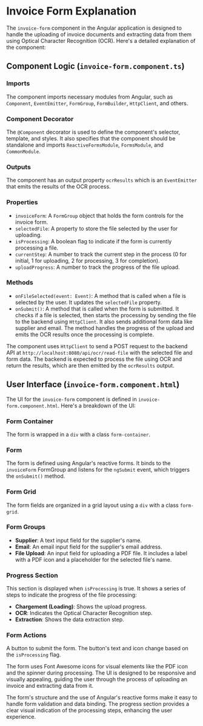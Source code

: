 # Invoice Form Explanation

The `invoice-form` component in the Angular application is designed to handle the uploading of invoice documents and extracting data from them using Optical Character Recognition (OCR). Here's a detailed explanation of the component:

## Component Logic (`invoice-form.component.ts`)

### Imports
The component imports necessary modules from Angular, such as `Component`, `EventEmitter`, `FormGroup`, `FormBuilder`, `HttpClient`, and others.

### Component Decorator
The `@Component` decorator is used to define the component's selector, template, and styles. It also specifies that the component should be standalone and imports `ReactiveFormsModule`, `FormsModule`, and `CommonModule`.

### Outputs
The component has an output property `ocrResults` which is an `EventEmitter` that emits the results of the OCR process.

### Properties
- `invoiceForm`: A `FormGroup` object that holds the form controls for the invoice form.
- `selectedFile`: A property to store the file selected by the user for uploading.
- `isProcessing`: A boolean flag to indicate if the form is currently processing a file.
- `currentStep`: A number to track the current step in the process (0 for initial, 1 for uploading, 2 for processing, 3 for completion).
- `uploadProgress`: A number to track the progress of the file upload.

### Methods
- `onFileSelected(event: Event)`: A method that is called when a file is selected by the user. It updates the `selectedFile` property.
- `onSubmit()`: A method that is called when the form is submitted. It checks if a file is selected, then starts the processing by sending the file to the backend using `HttpClient`. It also sends additional form data like supplier and email. The method handles the progress of the upload and emits the OCR results once the processing is complete.

The component uses `HttpClient` to send a POST request to the backend API at `http://localhost:8080/api/ocr/read-file` with the selected file and form data. The backend is expected to process the file using OCR and return the results, which are then emitted by the `ocrResults` output.

## User Interface (`invoice-form.component.html`)

The UI for the `invoice-form` component is defined in `invoice-form.component.html`. Here's a breakdown of the UI:

### Form Container
The form is wrapped in a `div` with a class `form-container`.

### Form
The form is defined using Angular's reactive forms. It binds to the `invoiceForm` FormGroup and listens for the `ngSubmit` event, which triggers the `onSubmit()` method.

### Form Grid
The form fields are organized in a grid layout using a `div` with a class `form-grid`.

### Form Groups
- **Supplier**: A text input field for the supplier's name.
- **Email**: An email input field for the supplier's email address.
- **File Upload**: An input field for uploading a PDF file. It includes a label with a PDF icon and a placeholder for the selected file's name.

### Progress Section
This section is displayed when `isProcessing` is true. It shows a series of steps to indicate the progress of the file processing:
- **Chargement (Loading)**: Shows the upload progress.
- **OCR**: Indicates the Optical Character Recognition step.
- **Extraction**: Shows the data extraction step.

### Form Actions
A button to submit the form. The button's text and icon change based on the `isProcessing` flag.

The form uses Font Awesome icons for visual elements like the PDF icon and the spinner during processing. The UI is designed to be responsive and visually appealing, guiding the user through the process of uploading an invoice and extracting data from it.

The form's structure and the use of Angular's reactive forms make it easy to handle form validation and data binding. The progress section provides a clear visual indication of the processing steps, enhancing the user experience.